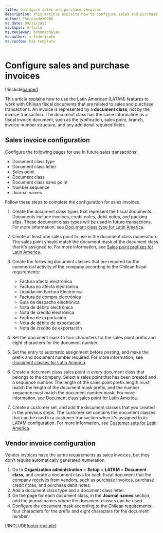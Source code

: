 ```yaml
---
title: Configure sales and purchase invoices
description: This article explains how to configure sales and purchase invoices for a Chilean company.
author: Fhernandez0088
ms.date: 09/21/2023
ms.topic: Article
ms.reviewer: johnmichalak
ms.author: v-federicohe
ms.custom: bap-template
---
```


# Configure sales and purchase invoices

[!include[banner](../../includes/banner.md)]

This article explains how to use the Latin American (LATAM) features to work with Chilean fiscal documents that are related to sales and purchase transactions. An invoice is represented by a **document class**, not by the invoice transaction. The document class has the same information as a fiscal invoice document, such as the typification, sales point, branch, invoice number structure, and any additional required fields.

## Sales invoice configuration

Configure the following pages for use in future sales transactions:

- Document class type
- Document class letter
- Sales point
- Document class
- Document class sales point
- Number sequence
- Journal names

Follow these steps to complete the configuration for sales invoices.

1. Create the document class types that represent the fiscal documents. Documents include invoices, credit notes, debit notes, and packing slips. These document class types will be used in future transactions. For more information, see [Document class type for Latin America](../ltm-core-document-class-type.md).
2. Create at least one sales point to use in the document class numeration. The sales point should match the document mask of the document class that it's assigned to. For more information, see [Sales point prefixes for Latin America](ltm-core-sales-point-prefixes.md).
3. Create the following document classes that are required for the commercial activity of the company according to the Chilean fiscal requirements:

    - Factura afecta electrónica
    - Factura no afecta electrónica
    - Liquidación Factura Electrónica
    - Factura de compra electrónica
    - Guía de despacho electrónica
    - Nota de débito electrónica
    - Nota de crédito electrónica
    - Factura de exportación
    - Nota de débito de exportación
    - Nota de crédito de exportación

4. Set the document mask to four characters for the sales point prefix and eight characters for the document number.
5. Set the entry to automatic assignment before posting, and make the prefix and document number required. For more information, see [Document classes for Latin America](../ltm-core-document-class.md).
6. Create a document class sales point in every document class that belongs to the company. Select a sales point that has been created and a sequence number. The length of the sales point prefix length must match the length of the document mask prefix, and the number sequence must match the document number mask. For more information, see [Document class sales point for Latin America](../ltm-core-document-class-sales-point.md).
7. Create a customer set, and add the document classes that you created in the previous steps. The customer set contains the document classes that can be used in a customer transaction when it's assigned to its LATAM configuration. For more information, see [Customer sets for Latin America](../ltm-core-customers-set.md).

## Vendor invoice configuration

Vendor invoices have the same requirements as sales invoices, but they don't require automatically generated numeration.

1. Go to **Organization administration** \> **Setup** \> **LATAM** \> **Document class**, and create a document class for each fiscal document that the company receives from vendors, such as purchase invoices, purchase credit notes, and purchase debit notes.
2. Add a document class type and a document class letter.
3. On the page for each document class, in the **Journal names** section, add the journal names where the document classes can be used.
4. Configure the document mask according to the Chilean requirements: four characters for the prefix and eight characters for the document number.

[!INCLUDE[footer-include](../../../includes/footer-banner.md)]
